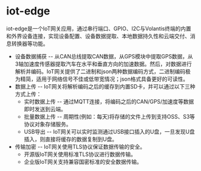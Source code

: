 # iot-edge

iot-edge是一个IoT网关应用，通过串行端口、GPIO、I2C与Volantis终端的内置和外界设备连接，实现设备配置、设备数据提取、本地数据持久性和云端交付、消息转换器等功能。

- 设备数据捕获 -- 从CAN总线提取CAN数据，从GPS模块中提取GPS数据，从3轴加速度传感器提取汽车在水平和垂直方向的加速数据。然后，对数据进行解析并编码。IoT网关提供了二进制和json两种数据编码方式，二进制编码极为精简，适用于网络信号不佳或低带宽情况；json格式具备更好的可读性。
- 数据上传 -- IoT网关将解析编码之后的缓存到内置SD卡，并可以通过以下三种方式上传：
  + 实时数据上传 -- 通过MQTT连接，将编码之后的CAN/GPS/加速度等数据即时发送到云端。
  + 批量数据上传 -- 周期性(例如：每天)将存储的文件上传到支持OSS、S3等协议对象存储服务。
  + USB导出 -- IoT网关可以实时监测通过USB接口插入的U盘，一旦发现U盘插入，则直接将缓存的数据复制到U盘。
- 传输加密 -- IoT网关使用TLS协议保证数据传输的安全。
  + 开源版IoT网关使用标准TLS协议进行数据传输。
  + 企业版IoT网关支持兼容国密标准的安全数据传输。
  